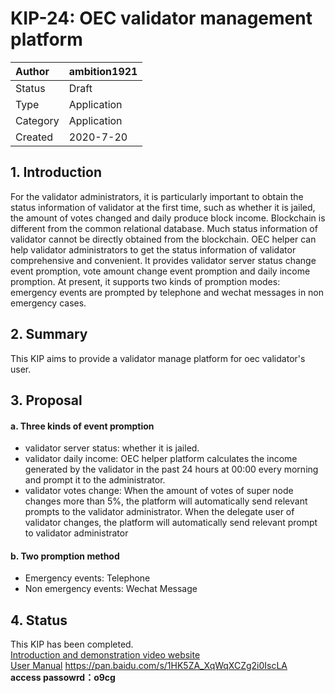 # KIP-24: OEC validator management platform 

| Author   | ambition1921 |
| :------- | ------------------------ |
| Status   | Draft                    |
| Type     | Application              |
| Category | Application              |
| Created  | 2020-7-20                |

## 1. Introduction

For the validator administrators, it is particularly important to obtain the status information of validator at the first time, such as whether it is jailed, the amount of votes changed and daily produce block income. Blockchain is different from the common relational database. Much status information of validator cannot be directly obtained from the blockchain. OEC helper can help validator administrators to get the status information of validator comprehensive and convenient. It provides validator server status change event promption, vote amount change event promption and daily income promption. At present, it supports two kinds of promption modes: emergency events are prompted by telephone and wechat messages in non emergency cases.

## 2. Summary

This KIP aims to provide a validator manage platform for oec validator's user.

## 3. Proposal

#### a. Three kinds of event promption

* validator server status: whether it is jailed.
* validator daily income: OEC helper platform calculates the income generated by the validator in the past 24 hours at 00:00 every morning and prompt it to the administrator.
* validator votes change: When the amount of votes of super node changes more than 5%, the platform will automatically send relevant prompts to the validator administrator. When the delegate user of validator changes, the platform will automatically send relevant prompt to validator administrator

#### b. Two promption method

* Emergency events: Telephone
* Non emergency events: Wechat Message

## 4. Status

This KIP has been completed.   
[Introduction and demonstration video website](https://v.youku.com/v_show/id_XNDc5OTA4MTUxMg==.html)<br>
[User Manual](https://pan.baidu.com/s/1HK5ZA_XqWqXCZg2i0IscLA) https://pan.baidu.com/s/1HK5ZA_XqWqXCZg2i0IscLA   
**access passowrd：o9cg**
